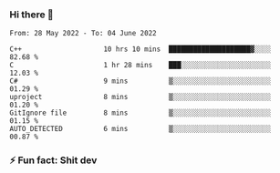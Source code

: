 ### Hi there 👋
<!--START_SECTION:waka-->

```text
From: 28 May 2022 - To: 04 June 2022

C++                    10 hrs 10 mins  ████████████████████▓░░░░   82.68 %
C                      1 hr 28 mins    ███░░░░░░░░░░░░░░░░░░░░░░   12.03 %
C#                     9 mins          ▒░░░░░░░░░░░░░░░░░░░░░░░░   01.29 %
uproject               8 mins          ▒░░░░░░░░░░░░░░░░░░░░░░░░   01.20 %
GitIgnore file         8 mins          ▒░░░░░░░░░░░░░░░░░░░░░░░░   01.15 %
AUTO_DETECTED          6 mins          ▒░░░░░░░░░░░░░░░░░░░░░░░░   00.87 %
```

<!--END_SECTION:waka-->
<!--
**TG4LAaron/TG4LAaron** is a ✨ _special_ ✨ repository because its `README.md` (this file) appears on your GitHub profile.

Here are some ideas to get you started:

- 🔭 I’m currently working on ...
- 🌱 I’m currently learning ...
- 👯 I’m looking to collaborate on ...
- 🤔 I’m looking for help with ...
- 💬 Ask me about ...
- 📫 How to reach me: ...
- 😄 Pronouns: ...
- ⚡ Fun fact: ...
-->
### ⚡ Fun fact: Shit dev
